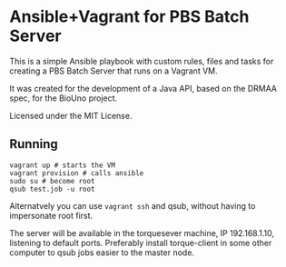 # Ansible+Vagrant for PBS Batch Server

This is a simple Ansible playbook with custom rules, files 
and tasks for creating a PBS Batch Server that runs on a 
Vagrant VM.

It was created for the development of a Java API, based on the 
DRMAA spec, for the BioUno project. 

Licensed under the MIT License.

## Running

    vagrant up # starts the VM
    vagrant provision # calls ansible
    sudo su # become root
    qsub test.job -u root

Alternatvely you can use <code>vagrant ssh</code> and qsub, without 
having to impersonate root first.

The server will be available in the torquesever machine, IP 
192.168.1.10, listening to default ports. Preferably install 
torque-client in some other computer to qsub jobs easier to the 
master node.
